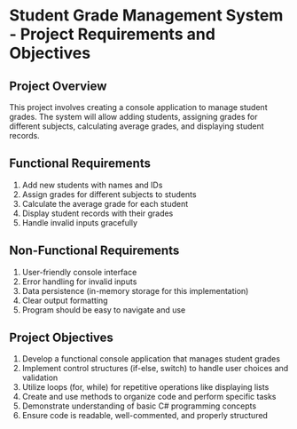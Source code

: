 # Student Grade Management System - Project Requirements and Objectives

## Project Overview
This project involves creating a console application to manage student grades. The system will allow adding students, assigning grades for different subjects, calculating average grades, and displaying student records.

## Functional Requirements
1. Add new students with names and IDs
2. Assign grades for different subjects to students
3. Calculate the average grade for each student
4. Display student records with their grades
5. Handle invalid inputs gracefully

## Non-Functional Requirements
1. User-friendly console interface
2. Error handling for invalid inputs
3. Data persistence (in-memory storage for this implementation)
4. Clear output formatting
5. Program should be easy to navigate and use

## Project Objectives
1. Develop a functional console application that manages student grades
2. Implement control structures (if-else, switch) to handle user choices and validation
3. Utilize loops (for, while) for repetitive operations like displaying lists
4. Create and use methods to organize code and perform specific tasks
5. Demonstrate understanding of basic C# programming concepts
6. Ensure code is readable, well-commented, and properly structured
